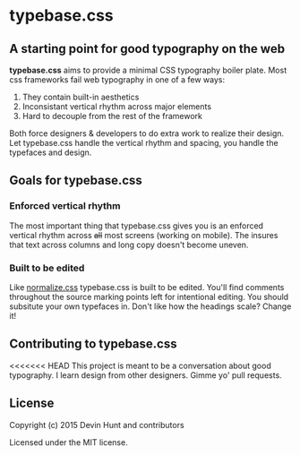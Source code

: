 # typebase.css
## A starting point for good typography on the web

**typebase.css** aims to provide a minimal CSS typography boiler plate. Most css frameworks fail web typography in one of a few ways:

1. They contain built-in aesthetics
2. Inconsistant vertical rhythm across major elements
3. Hard to decouple from the rest of the framework

Both force designers & developers to do extra work to realize their design. Let typebase.css handle the vertical rhythm and spacing, you handle the typefaces and design.

## Goals for typebase.css
### Enforced vertical rhythm
The most important thing that typebase.css gives you is an enforced vertical rhythm across ~~all~~ most screens (working on mobile). The insures that text across columns and long copy doesn't become uneven.

### Built to be edited
Like [normalize.css](http://necolas.github.io/normalize.css/) typebase.css is built to be edited. You'll find comments throughout the source marking points left for intentional editing. You should subsitute your own typefaces in. Don't like how the headings scale? Change it!

## Contributing to typebase.css
<<<<<<< HEAD
This project is meant to be a conversation about good typography. I learn design from other designers. Gimme yo' pull requests.

## License
Copyright (c) 2015 Devin Hunt and contributors

Licensed under the MIT license.
